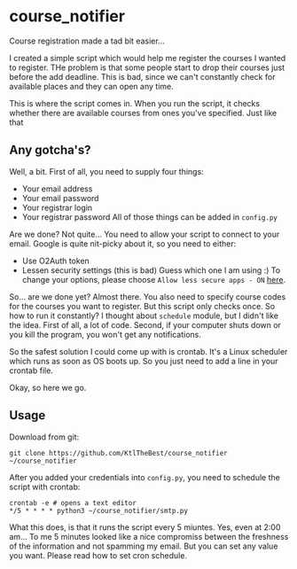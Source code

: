 # course_notifier
Course registration made a tad bit easier...

I created a simple script which would help me register the courses I wanted to register. THe problem is that some people start to drop their courses just before the add deadline. This is bad, since we can't constantly check for available places and they can open any time.

This is where the script comes in. When you run the script, it checks whether there are available courses from ones you've specified. Just like that

## Any gotcha's?
Well, a bit. First of all, you need to supply four things:
 * Your email address
 * Your email password
 * Your registrar login
 * Your registrar password
All of those things can be added in `config.py`

Are we done? Not quite... You need to allow your script to connect to your email. Google is quite nit-picky about it, so you need to either:
 * Use O2Auth token
 * Lessen security settings (this is bad)
Guess which one I am using :) To change your options, please choose `Allow less secure apps - ON` [here](https://myaccount.google.com/lesssecureapps).

So... are we done yet? Almost there. You also need to specify course codes for the courses you want to register. But this script only checks once. So how to run it constantly? I thought about `schedule` module, but I didn't like the idea. First of all, a lot of code. Second, if your computer shuts down or you kill the program, you won't get any notifications.

So the safest solution I could come up with is crontab. It's a Linux scheduler which runs as soon as OS boots up. So you just need to add a line in your crontab file.

Okay, so here we go.

## Usage
Download from git:
```
git clone https://github.com/KtlTheBest/course_notifier ~/course_notifier
```

After you added your credentials into `config.py`, you need to schedule the script with crontab:
```
crontab -e # opens a text editor
*/5 * * * * python3 ~/course_notifier/smtp.py
```

What this does, is that it runs the script every 5 miuntes. Yes, even at 2:00 am... To me 5 minutes looked like a nice compromiss between the freshness of the information and not spamming my email. But you can set any value you want. Please read how to set cron schedule.
